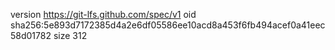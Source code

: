 version https://git-lfs.github.com/spec/v1
oid sha256:5e893d7172385d4a2e6df05586ee10acd8a453f6fb494acef0a41eec58d01782
size 312
